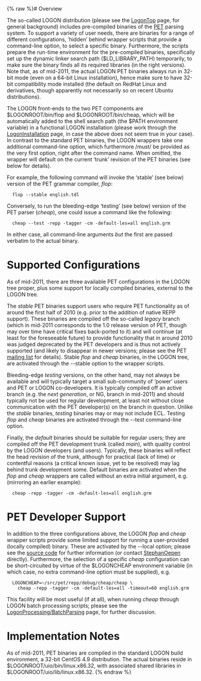 {% raw %}# Overview

The so-called LOGON distribution (please see the [LogonTop](../LogonTop)
page, for general background) includes pre-compiled binaries of the
[PET](../PetTop) parsing system. To support a variety
of user needs, there are binaries for a range of different
configurations, ‘hidden’ behind wrapper scripts that provide a
command-line option, to select a specific binary. Furthermore, the
scripts prepare the run-time environment for the pre-compiled binaries,
specifically set up the dynamic linker search path ($LD\_LIBRARY\_PATH)
temporarily, to make sure the binary finds all its required libraries
(in the right versions). Note that, as of mid-2011, the actual LOGON PET
binaries always run in 32-bit mode (even on a 64-bit Linux
installation), hence make sure to have 32-bit compatibility mode
installed (the default on RedHat Linux and derivatives, though
apparently not necessarily so on recent Ubuntu distributions).

The LOGON front-ends to the two PET components are $LOGONROOT/bin/flop
and $LOGONROOT/bin/cheap, which will be automatically added to the shell
search path (the $PATH environment variable) in a functional LOGON
installation (please work through the
[LogonInstallation](../LogonInstallation) page, in case the above does not
seem true in your case). In contrast to the standard PET binaries, the
LOGON wrappers take one additional command-line option, which
furthermore /must/ be provided as the very first option, right after the
command name. When omitted, the wrapper will default on the current
‘trunk’ revision of the PET binaries (see below for details).

For example, the following command will invoke the ‘stable’ (see below)
version of the PET grammar compiler, *flop*:

      flop --stable english.tdl

Conversely, to run the bleeding-edge ‘testing’ (see below) version of
the PET parser (*cheap*), one could issue a command like the following:

      cheap --test -repp -tagger -cm -default-les=all english.grm

In either case, all command-line arguments *but* the first are passed
verbatim to the actual binary.

# Supported Configurations

As of mid-2011, there are three available PET configurations in the
LOGON tree proper, plus some support for locally compiled binaries,
external to the LOGON tree.

The *stable* PET binaries support users who require PET functionality as
of around the first half of 2010 (e.g. prior to the addition of native
REPP support). These binaries are compiled off the so-called *legacy*
branch (which in mid-2011 corresponds to the 1.0 release version of PET,
though may over time have critical fixes back-ported to it) and will
continue (at least for the foreseeable future) to provide functionality
that in around 2010 was judged deprecated by the PET developers and is
thus not actively supported (and likely to disappear in newer versions;
please see the PET [mailing
list](http://lists.delph-in.net/archive/developers/2010/001476.html) for
details). Stable *flop* and *cheap* binaries, in the LOGON tree, are
activated through the --stable option to the wrapper scripts.

Bleeding-edge *testing* versions, on the other hand, may not always be
available and will typically target a small sub-community of ‘power’
users and PET or LOGON co-developers. It is typically compiled off an
active branch (e.g. the *next generation*, or NG, branch in mid-2011)
and should typically not be used for regular development, at least not
without close communication with the PET developer(s) on the branch in
question. Unlike the *stable* binaries, *testing* binaries may or may
not include ECL. Testing *flop* and *cheap* binaries are activated
through the --test command-line option.

Finally, the *default* binaries should be suitable for regular users;
they are compiled off the PET development trunk (called *main*), with
quality control by the LOGON developers (and users). Typically, these
binaries will reflect the head revision of the trunk, although for
practical (lack of time) or contentful reasons (a critical known issue,
yet to be resolved) may lag behind trunk development some. Default
binaries are activated when the *flop* and *cheap* wrappers are called
without an extra initial argument, e.g. (mirroring an earlier example):

      cheap -repp -tagger -cm -default-les=all english.grm

# PET Developer Support

In addition to the three configurations above, the LOGON *flop* and
*cheap* wrapper scripts provide some limited support for running a
user-provided (locally compiled) binary. These are activated by the
--local option; please see the [source
code](http://svn.emmtee.net/trunk/bin/cheap) for further information (or
contact [StephanOepen](https://blog.inductorsoftware.com/docsproto/concept/StephanOepen) directly). Furthermore, the
selection of a specific *cheap* configuration can be short-circuited by
virtue of the $LOGONCHEAP environment variable (in which case, no extra
command-line option must be supplied), e.g.

      LOGONCHEAP=~/src/pet/repp/debug/cheap/cheap \
        cheap -repp -tagger -cm -default-les=all -timeout=60 english.grm

This facility will be most useful (if at all), when running *cheap*
through LOGON batch processing scripts; please see the
[LogonProcessing/BatchParsing](LogonProcessing_BatchParsing) page, for
further discussion.

# Implementation Notes

As of mid-2011, PET binaries are compiled in the standard LOGON build
environment, a 32-bit CentOS 4.9 distribution. The actual binaries
reside in $LOGONROOT/uio/bin/linux.x86.32, with associated shared
libraries in $LOGONROOT/uio/lib/linux.x86.32.
{% endraw %}